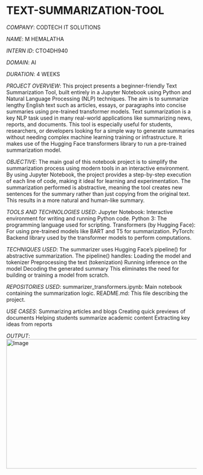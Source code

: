# TEXT-SUMMARIZATION-TOOL

*COMPANY*: CODTECH IT SOLUTIONS

*NAME*: M HEMALATHA

*INTERN ID*: CTO4DH940

*DOMAIN*: AI

*DURATION*: 4 WEEKS

*PROJECT OVERVIEW*:
This project presents a beginner-friendly Text Summarization Tool, built entirely in a Jupyter Notebook using Python and Natural Language Processing (NLP) techniques. The aim is to summarize lengthy English text such as articles, essays, or paragraphs into concise summaries using pre-trained transformer models.
Text summarization is a key NLP task used in many real-world applications like summarizing news, reports, and documents. This tool is especially useful for students, researchers, or developers looking for a simple way to generate summaries without needing complex machine learning training or infrastructure. It makes use of the Hugging Face transformers library to run a pre-trained summarization model.

*OBJECTIVE*:
The main goal of this notebook project is to simplify the summarization process using modern tools in an interactive environment. By using Jupyter Notebook, the project provides a step-by-step execution of each line of code, making it ideal for learning and experimentation.
The summarization performed is abstractive, meaning the tool creates new sentences for the summary rather than just copying from the original text. This results in a more natural and human-like summary.

*TOOLS AND TECHNOLOGIES USED*:
Jupyter Notebook: Interactive environment for writing and running Python code.
Python 3: The programming language used for scripting.
Transformers (by Hugging Face): For using pre-trained models like BART and T5 for summarization.
PyTorch: Backend library used by the transformer models to perform computations.

*TECHNIQUES USED*:
The summarizer uses Hugging Face’s pipeline() for abstractive summarization. The pipeline() handles:
  Loading the model and tokenizer
  Preprocessing the text (tokenization)
  Running inference on the model
  Decoding the generated summary
This eliminates the need for building or training a model from scratch.

*REPOSITORIES USED*:
summarizer_transformers.ipynb: Main notebook containing the summarization logic.
README.md: This file describing the project.

*USE CASES*:
Summarizing articles and blogs
Creating quick previews of documents
Helping students summarize academic content
Extracting key ideas from reports

*OUTPUT*:
<img width="1365" height="343" alt="Image" src="https://github.com/user-attachments/assets/a4034d08-23e3-4a56-9490-59e4ecd5ed8c" />
